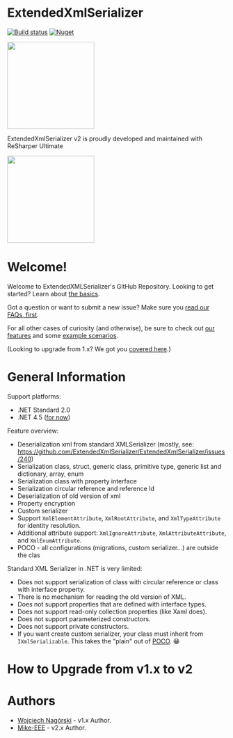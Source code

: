 ExtendedXmlSerializer
=====================

[![Build status](https://ci.appveyor.com/api/projects/status/ub776yxp0nj535qp?svg=true)](https://ci.appveyor.com/project/ExtendedXmlSerializer/extendedxmlserializer) [![Nuget](https://img.shields.io/nuget/v/ExtendedXmlSerializer.svg)](https://www.nuget.org/packages/ExtendedXmlSerializer/)

<img src="https://extendedxmlserializer.github.io/img/logoBig.png" height="200px">

ExtendedXmlSerializer v2 is proudly developed and maintained with ReSharper Ultimate

[<img src="https://blog.dragonspark.us/images/ReSharper.png" height="200px"></a>](https://www.jetbrains.com/resharper/download/)

Welcome!
========

Welcome to ExtendedXMLSerializer's GitHub Repository.  Looking to get started?   Learn about [the basics](https://github.com/ExtendedXmlSerializer/ExtendedXmlSerializer/wiki/02.-The-Basics).

Got a question or want to submit a new issue?  Make sure you [read our FAQs, first](https://github.com/ExtendedXmlSerializer/ExtendedXmlSerializer/wiki/01.-FAQs).

For all other cases of curiosity (and otherwise), be sure to check out [our features](https://github.com/ExtendedXmlSerializer/ExtendedXmlSerializer/wiki/04.-Features) and some [example scenarios](https://github.com/ExtendedXmlSerializer/ExtendedXmlSerializer/wiki/05.-Example-Scenarios).

(Looking to upgrade from 1.x?  We got you [covered here](https://github.com/ExtendedXmlSerializer/ExtendedXmlSerializer/wiki/06.-How-to-Upgrade-from-v1.x-to-v2).)

General Information
===================

Support platforms:

- .NET Standard 2.0
- .NET 4.5 ([for now](https://github.com/ExtendedXmlSerializer/ExtendedXmlSerializer/issues/273))

Feature overview:

-   Deserialization xml from standard XMLSerializer (mostly, see:
    <https://github.com/ExtendedXmlSerializer/ExtendedXmlSerializer/issues/240>)
-   Serialization class, struct, generic class, primitive type, generic
    list and dictionary, array, enum
-   Serialization class with property interface
-   Serialization circular reference and reference Id
-   Deserialization of old version of xml
-   Property encryption
-   Custom serializer
-   Support `XmlElementAttribute`, `XmlRootAttribute`, and `XmlTypeAttribute`
    for identity resolution.
-   Additional attribute support: `XmlIgnoreAttribute`,
    `XmlAttributeAttribute`, and `XmlEnumAttribute`.
-   POCO - all configurations (migrations, custom serializer...) are
    outside the clas

Standard XML Serializer in .NET is very limited:

-   Does not support serialization of class with circular reference or
    class with interface property.
-   There is no mechanism for reading the old version of XML.
-   Does not support properties that are defined with interface types.
-   Does not support read-only collection properties (like Xaml does).
-   Does not support parameterized constructors.
-   Does not support private constructors.
-   If you want create custom serializer, your class must inherit from
    `IXmlSerializable`. This takes the "plain" out of [POCO](https://en.wikipedia.org/wiki/Plain_old_CLR_object). 😁


How to Upgrade from v1.x to v2
==============================



Authors
=======

- [Wojciech Nagórski](https://github.com/WojciechNagorski) - v1.x Author.
- [Mike-EEE](https://github.com/Mike-EEE) - v2.x Author.


